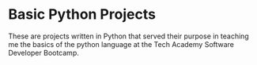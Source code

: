 <h1>Basic Python Projects</h1>
These are projects written in Python that served their purpose in teaching me the basics of the python language at the Tech Academy Software Developer Bootcamp.


